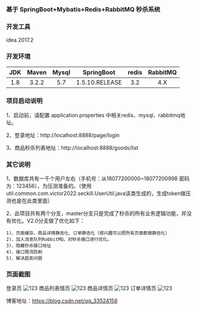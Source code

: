 ### 基于 SpringBoot+Mybatis+Redis+RabbitMQ 秒杀系统  

### 开发工具

idea  2017.2

### 开发环境

| JDK | Maven| Mysql  | SpringBoot | redis | RabbitMQ| 
| :-------------: |:-------------:| :-------------:| :-------------:|:-------------:| :-------------:|
| 1.8  | 3.2.2 | 5.7| 1.5.10.RELEASE | 3.2 | 4.X | 

### 项目启动说明

1、启动前，请配置 application.properties 中相关redis、mysql、rabbitmq地址。

2、登录地址：http://localhost:8888/page/login   

3、商品秒杀列表地址：http://localhost:8888/goods/list

### 其它说明

1、数据库共有一千个用户左右（手机号：从18077200000~18077200998 密码为：123456），为压测准备的。（使用 util.common.com.victor2022.seckill.UserUtil.java该类生成的，生成token做压测也是在此类里面）

2、此项目共有两个分支，master分支只是完成了秒杀的所有业务逻辑功能，并没有优化。V2.0分支做了优化如下：

    1)、页面缓存、商品详情静态化、订单静态化（感兴趣可以把所有页面都做静态化）
    2)、加入消息队列RabbitMQ，对秒杀接口进行优化。
    3)、隐藏秒杀接口地址
    4)、接口限流防刷
    5)、解决超卖问题

### 页面截图
登录页
![123](img/1.png)
商品列表情页
![123](img/2.png)
商品详情页
![123](img/3.png)
订单详情页
![123](img/4.png)

 博客地址：https://blog.csdn.net/qq_33524158

